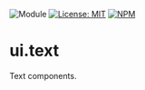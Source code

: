 ![Module](https://img.shields.io/badge/%40platform-ui.text-%23EA4E7E.svg)
[![License: MIT](https://img.shields.io/badge/license-MIT-blue.svg)](https://opensource.org/licenses/MIT)
[![NPM](https://img.shields.io/npm/v/@platform/ui.text.svg?colorB=blue&style=flat)](https://www.npmjs.com/package/@platform/ui.text)

# ui.text
Text components.

